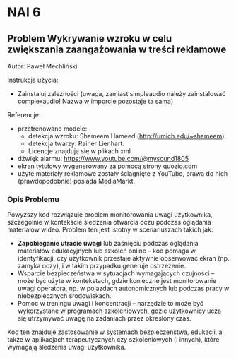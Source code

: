 # NAI 6

## Problem Wykrywanie wzroku w celu zwiększania zaangażowania w treści reklamowe

Autor: Paweł Mechliński

Instrukcja użycia:
- Zainstaluj zależności (uwaga, zamiast simpleaudio należy zainstalować complexaudio! Nazwa w imporcie pozostaje ta sama)

Referencje:
- przetrenowane modele:
  - detekcja wzroku: Shameem Hameed (http://umich.edu/~shameem).
  - detekcja twarzy: Rainer Lienhart.
  - Licencje znajdują się w plikach xml.
- dźwięk alarmu: https://www.youtube.com/@mysound1805
- ekran tytułowy wygenerowany za pomocą strony quozio.com
- użyte materiały reklamowe zostały ściągnięte z YouTube, prawa do nich (prawdopodobnie) posiada MediaMarkt.

### Opis Problemu

Powyższy kod rozwiązuje problem monitorowania uwagi użytkownika, szczególnie w kontekście śledzenia otwarcia oczu podczas oglądania materiałów wideo. Problem ten jest istotny w scenariuszach takich jak:

- **Zapobieganie utracie uwagi** lub zaśnięciu podczas oglądania materiałów edukacyjnych lub szkoleń online – kod pomaga w identyfikacji, czy użytkownik przestaje aktywnie obserwować ekran (np. zamyka oczy), i w takim przypadku generuje ostrzeżenie.
- Wsparcie bezpieczeństwa w sytuacjach wymagających czujności – może być użyte w kontekstach, gdzie konieczne jest monitorowanie uwagi operatora, np. w pojazdach autonomicznych lub podczas pracy w niebezpiecznych środowiskach.
- Pomoc w treningu uwagi i koncentracji – narzędzie to może być wykorzystane w programach szkoleniowych, gdzie użytkownicy uczą się utrzymywać uwagę na zadaniach przez określony czas.

Kod ten znajduje zastosowanie w systemach bezpieczeństwa, edukacji, a także w aplikacjach terapeutycznych czy szkoleniowych (i innych), które wymagają śledzenia uwagi użytkownika.